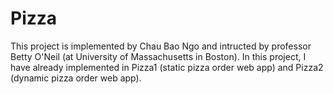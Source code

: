 # Pizza
This project is implemented by Chau Bao Ngo and intructed by professor Betty O'Neil (at University of Massachusetts in Boston). 
In this project, I have already implemented in Pizza1 (static pizza order web app) and Pizza2 (dynamic pizza order web app).

